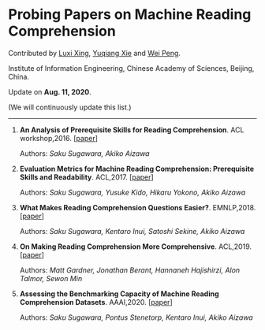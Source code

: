 # Probing Papers on Machine Reading Comprehension

Contributed by [Luxi Xing](https://github.com/XingLuxi), [Yuqiang Xie](https://github.com/IndexFziQ) and [Wei Peng](https://github.com/a414351664).

Institute of Information Engineering, Chinese Academy of Sciences, Beijing, China. 

Update on **Aug. 11, 2020**.

(We will continuously update this list.)

-------

1. **An Analysis of Prerequisite Skills for Reading Comprehension**. ACL workshop,2016. [[paper](https://www.aclweb.org/anthology/W16-6001/)]

    Authors: *Saku Sugawara, Akiko Aizawa*

1. **Evaluation Metrics for Machine Reading Comprehension: Prerequisite Skills and Readability**. ACL,2017. [[paper](https://www.aclweb.org/anthology/P17-1075/)]

    Authors: *Saku Sugawara, Yusuke Kido, Hikaru Yokono, Akiko Aizawa*

1. **What Makes Reading Comprehension Questions Easier?**. EMNLP,2018. [[paper](https://www.aclweb.org/anthology/D18-1453/)]

    Authors: *Saku Sugawara, Kentaro Inui, Satoshi Sekine, Akiko Aizawa*

1. **On Making Reading Comprehension More Comprehensive**. ACL,2019. [[paper](https://www.aclweb.org/anthology/D19-5815/)]

    Authors: *Matt Gardner, Jonathan Berant, Hannaneh Hajishirzi, Alon Talmor, Sewon Min*
  
1. **Assessing the Benchmarking Capacity of Machine Reading Comprehension Datasets**. AAAI,2020. [[paper](https://arxiv.org/abs/1911.09241)]

    Authors: *Saku Sugawara, Pontus Stenetorp, Kentaro Inui, Akiko Aizawa*
  
  
  
